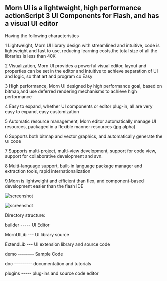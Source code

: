 ## Morn UI is a lightweight, high performance actionScript 3 UI Components for Flash, and has a visual UI editor

Having the following characteristics

1 Lightweight, Morn UI library design with streamlined and intuitive, code is lightweight and fast to use, reducing learning costs,the total size of all the libraries is less than 40K

2 Visualization, Morn UI provides a powerful visual editor, layout and properties can be set in the editor and intuitive to achieve separation of UI and logic, so that art and program co Easy

3 High performance, Morn UI designed by high performance goal, based on bitmap,and use deferred rendering mechanisms to achieve high performance

4 Easy to expand, whether UI components or editor plug-in, all are very easy to expand, easy customization

5 Automatic resource management, Morn editor automatically manage UI resources, packaged in a flexible manner resources (jpg alpha)

6 Supports both bitmap and vector graphics, and automatically generate the UI code

7 Supports multi-project, multi-view development, support for code view, support for collaborative development and svn.

8 Multi-language support, built-in language package manager and extraction tools, rapid internationalization

9.Morn is  lightweight and efficient than flex, and component-based development easier than the flash IDE 

![screenshot](https://raw.github.com/yungzhu/morn/master/doc/help/images/main.jpg "screenshot")
	
![screenshot](https://raw.github.com/yungzhu/morn/master/doc/help/images/main1.jpg "screenshot")


	
Directory structure:

builder ----- UI Editor

MornUILib --- UI library source

ExtendLib --- UI extension library and source code

demo -------- Sample Code

doc --------- documentation and tutorials

plugins ----- plug-ins and source code editor
